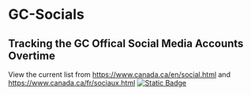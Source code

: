 # GC-Socials
## Tracking the GC Offical Social Media Accounts Overtime

View the current list from https://www.canada.ca/en/social.html and https://www.canada.ca/fr/sociaux.html
[![Static Badge](https://img.shields.io/badge/Open%20in%20Flatdata%20Viewer-FF00E8?style=for-the-badge&logo=github&logoColor=black)](https://flatgithub.com/PatLittle/GC-Socials)
